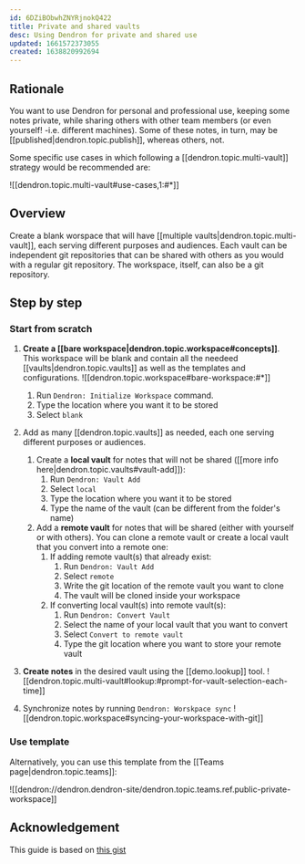 ```yaml
---
id: 6DZiBObwhZNYRjnokQ422
title: Private and shared vaults
desc: Using Dendron for private and shared use
updated: 1661572373055
created: 1638820992694
---
```


## Rationale

You want to use Dendron for personal and professional use, keeping some notes private, while sharing others with other team members (or even yourself! -i.e. different machines). Some of these notes, in turn, may be [[published|dendron.topic.publish]], whereas others, not.

Some specific use cases in which following a [[dendron.topic.multi-vault]] strategy would be recommended are:

![[dendron.topic.multi-vault#use-cases,1:#*]]

## Overview

Create a blank worspace that will have [[multiple vaults|dendron.topic.multi-vault]], each serving different purposes and audiences. Each vault can be independent git repositories that can be shared with others as you would with a regular git repository. The workspace, itself, can also be a git repository.

## Step by step

### Start from scratch

1. **Create a [[bare workspace|dendron.topic.workspace#concepts]]**. This workspace will be blank and contain all the needeed [[vaults|dendron.topic.vaults]] as well as the templates and configurations.
   ![[dendron.topic.workspace#bare-workspace:#*]]
   1. Run `Dendron: Initialize Workspace` command.
   2. Type the location where you want it to be stored
   3. Select `blank`
2. Add as many [[dendron.topic.vaults]] as needed, each one serving different purposes or audiences.
   
   1. Create a **local vault** for notes that will not be shared ([[more info here|dendron.topic.vaults#vault-add]]):
      1. Run `Dendron: Vault Add`
      2. Select `local`
      3. Type the location where you want it to be stored
      4. Type the name of the vault (can be different from the folder's name)
   2. Add a **remote vault** for notes that will be shared (either with yourself or with others). You can clone a remote vault or create a local vault that you convert into a remote one:
      1. If adding remote vault(s) that already exist: 
         1. Run `Dendron: Vault Add`
         2. Select `remote`
         3. Write the git location of the remote vault you want to clone
         4. The vault will be cloned inside your workspace
      2. If converting local vault(s) into remote vault(s):
         1. Run `Dendron: Convert Vault`
         2. Select the name of your local vault that you want to convert
         3. Select `Convert to remote vault`
         4. Type the git location where you want to store your remote vault
3. **Create notes** in the desired vault using the [[demo.lookup]] tool.
   ![[dendron.topic.multi-vault#lookup:#prompt-for-vault-selection-each-time]]
4. Synchronize notes by running `Dendron: Worskpace sync`
   ![[dendron.topic.workspace#syncing-your-workspace-with-git]]

### Use template

Alternatively, you can use this template from the [[Teams page|dendron.topic.teams]]:

![[dendron://dendron.dendron-site/dendron.topic.teams.ref.public-private-workspace]]


## Acknowledgement

This guide is based on [this gist](https://gist.github.com/kevinslin/0e0f13fedb43732e86938ab1033b7efd)



